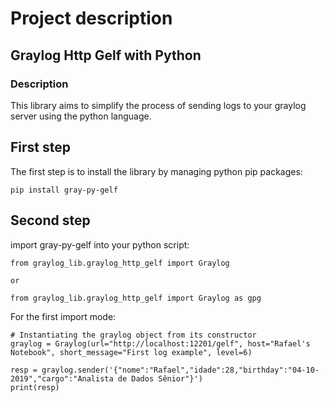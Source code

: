 # Project description

## Graylog Http Gelf with Python
### Description

This library aims to simplify the process of sending logs to your graylog server using the python language.

## First step

The first step is to install the library by managing python pip packages:

```
pip install gray-py-gelf
```

## Second step

import gray-py-gelf into your python script:

```
from graylog_lib.graylog_http_gelf import Graylog

or

from graylog_lib.graylog_http_gelf import Graylog as gpg
```

For the first import mode:
```
# Instantiating the graylog object from its constructor
graylog = Graylog(url="http://localhost:12201/gelf", host="Rafael's Notebook", short_message="First log example", level=6)

resp = graylog.sender('{"nome":"Rafael","idade":28,"birthday":"04-10-2019","cargo":"Analista de Dados Sênior"}')
print(resp)
```
